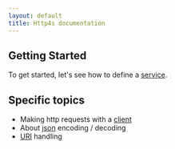 ```yaml
---
layout: default
title: Http4s documentation
---
```


## Getting Started

To get started, let's see how to define a [service].

## Specific topics

* Making http requests with a [client]
* About [json] encoding / decoding
* [URI] handling

[json]: json.html
[client]: client.html
[service]: service.html
[URI]: uri.html
